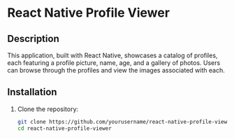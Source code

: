 # React Native Profile Viewer

## Description
This application, built with React Native, showcases a catalog of profiles, each featuring a profile picture, name, age, and a gallery of photos. Users can browse through the profiles and view the images associated with each.

## Installation

1. Clone the repository:
   ```bash
   git clone https://github.com/yourusername/react-native-profile-viewer.git
   cd react-native-profile-viewer
